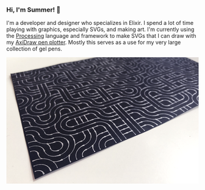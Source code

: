 ### Hi, I'm Summer! 👋

I'm a developer and designer who specializes in Elixir. I spend a lot of time playing with graphics, especially SVGs, and making art. I'm currently using the [Processing](https://processing.org/) language and framework to make SVGs that I can draw with my [AxiDraw pen plotter](https://shop.evilmadscientist.com/productsmenu/846). Mostly this serves as a use for my very large collection of gel pens.

<img src="/img/truchet_print.png">
